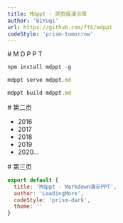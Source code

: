 ```yaml
---
title: Mdppt - 网页版演示库
author: 'BiYuqi'
url: https://github.com/ftb/mdppt
codeStyle: 'prism-tomorrow'
---
```

<slide class="dark puple" image="test__url">
# M D P P T

```js
npm install mdppt -g

mdppt serve mdppt.md

mdppt build mdppt.md
```
</slide>

<slide>
# 第二页

- 2016
- 2017
- 2018
- 2019
- 2020...
</slide>

<slide>
# 第三页

```js
export default {
  title: 'Mdppt - Markdown演示PPT',
  author: 'LoadingMore',
  codeStyle: 'prism-dark',
  theme: ''
}
```
</slide>
